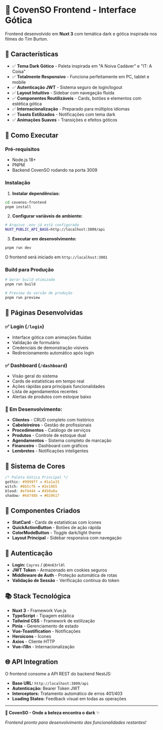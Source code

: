# 🦇 CovenSO Frontend - Interface Gótica

Frontend desenvolvido em **Nuxt 3** com temática dark e gótica inspirada nos filmes do Tim Burton.

## 🎨 Características

- ✅ **Tema Dark Gótico** - Paleta inspirada em "A Noiva Cadáver" e "IT: A Coisa"
- ✅ **Totalmente Responsivo** - Funciona perfeitamente em PC, tablet e mobile
- ✅ **Autenticação JWT** - Sistema seguro de login/logout
- ✅ **Layout Intuitivo** - Sidebar com navegação fluida
- ✅ **Componentes Reutilizáveis** - Cards, botões e elementos com estética gótica
- ✅ **Internacionalização** - Preparado para múltiplos idiomas
- ✅ **Toasts Estilizados** - Notificações com tema dark
- ✅ **Animações Suaves** - Transições e efeitos góticos

## 🚀 Como Executar

### Pré-requisitos
- Node.js 18+
- PNPM
- Backend CovenSO rodando na porta 3009

### Instalação

1. **Instalar dependências:**
```bash
cd covenos-frontend
pnpm install
```

2. **Configurar variáveis de ambiente:**
```bash
# Arquivo .env já está configurado
NUXT_PUBLIC_API_BASE=http://localhost:3009/api
```

3. **Executar em desenvolvimento:**
```bash
pnpm run dev
```

O frontend será iniciado em `http://localhost:3001`

### Build para Produção

```bash
# Gerar build otimizado
pnpm run build

# Preview da versão de produção
pnpm run preview
```

## 📱 Páginas Desenvolvidas

### ✅ **Login** (`/login`)
- Interface gótica com animações fluidas
- Validação de formulário
- Credenciais de demonstração visíveis
- Redirecionamento automático após login

### ✅ **Dashboard** (`/dashboard`)
- Visão geral do sistema
- Cards de estatísticas em tempo real
- Ações rápidas para principais funcionalidades
- Lista de agendamentos recentes
- Alertas de produtos com estoque baixo

### 🔄 **Em Desenvolvimento:**
- **Clientes** - CRUD completo com histórico
- **Cabeleireiros** - Gestão de profissionais
- **Procedimentos** - Catálogo de serviços
- **Produtos** - Controle de estoque dual
- **Agendamentos** - Sistema completo de marcação
- **Financeiro** - Dashboard com gráficos
- **Lembretes** - Notificações inteligentes

## 🎨 Sistema de Cores

```css
/* Paleta Gótica Principal */
gothic: #9999ff → #1a1a33
witch: #8b5cf6 → #2e1065  
blood: #ef4444 → #450a0a
shadow: #64748b → #020617
```

## 🧩 Componentes Criados

- **StatCard** - Cards de estatísticas com ícones
- **QuickActionButton** - Botões de ação rápida
- **ColorModeButton** - Toggle dark/light theme
- **Layout Principal** - Sidebar responsiva com navegação

## 🔐 Autenticação

- **Login:** `Cayres` / `@D4n63rl0l`
- **JWT Token** - Armazenado em cookies seguros
- **Middleware de Auth** - Proteção automática de rotas
- **Validação de Sessão** - Verificação contínua do token

## 📚 Stack Tecnológica

- **Nuxt 3** - Framework Vue.js
- **TypeScript** - Tipagem estática
- **Tailwind CSS** - Framework de estilização
- **Pinia** - Gerenciamento de estado
- **Vue-Toastification** - Notificações
- **Heroicons** - Ícones
- **Axios** - Cliente HTTP
- **Vue-i18n** - Internacionalização

## 🌐 API Integration

O frontend consome a API REST do backend NestJS:
- **Base URL:** `http://localhost:3009/api`
- **Autenticação:** Bearer Token JWT
- **Interceptors:** Tratamento automático de erros 401/403
- **Loading States:** Feedback visual em todas as operações

---

**🦇 CovenSO - Onde a beleza encontra o dark** ✨

*Frontend pronto para desenvolvimento das funcionalidades restantes!*